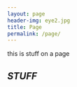 ```yaml
---
layout: page
header-img: eye2.jpg
title: Page
permalink: /page/
---
```



this is stuff on a page

## *STUFF*
